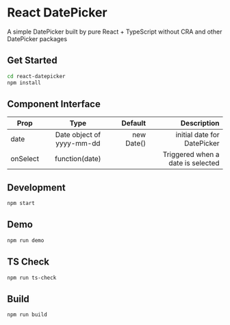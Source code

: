 # React DatePicker

A simple DatePicker built by pure React + TypeScript without CRA and other DatePicker packages

## Get Started

```bash
cd react-datepicker
npm install
```

## Component Interface

| Prop     |           Type            | Default |                       Description |
| -------- | :-----------------------: | ------: | --------------------------------: |
| date     | Date object of yyyy-mm-dd |    new Date() |       initial date for DatePicker |
| onSelect |      function(date)       |         | Triggered when a date is selected |

## Development

```bash
npm start
```

## Demo

```bash
npm run demo
```

## TS Check

```bash
npm run ts-check
```

## Build

```bash
npm run build
```
